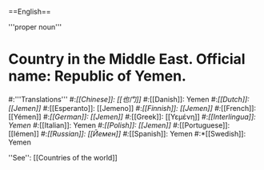 ==English==

'''proper noun'''

# Country in the Middle East. Official name: Republic of Yemen.
#:'''Translations'''
#:*[[Chinese]]: [[也门]]
#:*[[Danish]]: Yemen
#:*[[Dutch]]: [[Jemen]]
#:*[[Esperanto]]: [[Jemeno]]
#:*[[Finnish]]: [[Jemen]]
#:*[[French]]: [[Yémen]]
#:*[[German]]: [[Jemen]]
#:*[[Greek]]: [[Υεμένη]]
#:*[[Interlingua]]: Yemen
#:*[[Italian]]: Yemen
#:*[[Polish]]: [[Jemen]]
#:*[[Portuguese]]: [[Iémen]]
#:*[[Russian]]: [[Йемен]]
#:*[[Spanish]]: Yemen
#:*[[Swedish]]: Yemen

''See'': [[Countries of the world]]